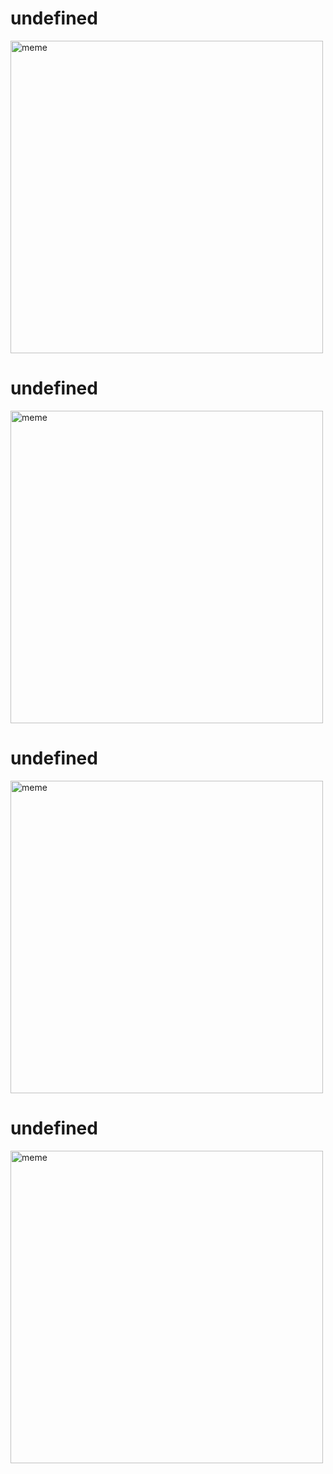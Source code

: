 <h1>undefined</h1> <img src="https://i.redd.it/80wyba5bqfea1.jpg" alt="meme" width="500" height="500"></img><h1>undefined</h1> <img src="https://i.redd.it/r8a88q22ncea1.jpg" alt="meme" width="500" height="500"></img><h1>undefined</h1> <img src="https://i.redd.it/ixsh8iz5j7ea1.jpg" alt="meme" width="500" height="500"></img><h1>undefined</h1> <img src="https://i.redd.it/14i2bk08dfea1.jpg" alt="meme" width="500" height="500"></img>
